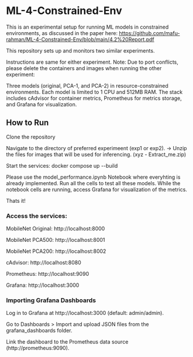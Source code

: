 # ML-4-Constrained-Env
This is an experimental setup for running ML models in constrained environments, as discussed in the paper here: https://github.com/mafu-rahman/ML-4-Constrained-Env/blob/main/4.2%20Report.pdf

This repository sets up and monitors two similar experiments. 

Instructions are same for either experiment. Note: Due to port conflicts, please delete the containers and images when running the other experiment:

Three models (original, PCA-1, and PCA-2) in resource-constrained environments. Each model is limited to 1 CPU and 512MB RAM. The stack includes cAdvisor for container metrics, Prometheus for metrics storage, and Grafana for visualization.

## How to Run
Clone the repository

Navigate to the directory of preferred experimeent (exp1 or exp2).
-> Unzip the files for images that will be used for inferencing. (xyz - Extract_me.zip)

Start the services:  docker compose up --build

Please use the model_performance.ipynb Notebook where everyhting is already implemented. Run all the cells to test all these models.
While the notebook cells are running, access Grafana for visualization of the metrics.

Thats it!

### Access the services:

MobileNet Original: http://localhost:8000

MobileNet PCA500: http://localhost:8001

MobileNet PCA200: http://localhost:8002

cAdvisor: http://localhost:8080

Prometheus: http://localhost:9090

Grafana: http://localhost:3000

### Importing Grafana Dashboards
Log in to Grafana at http://localhost:3000 (default: admin/admin).

Go to Dashboards > Import and upload JSON files from the grafana_dashboards folder.

Link the dashboard to the Prometheus data source (http://prometheus:9090).
